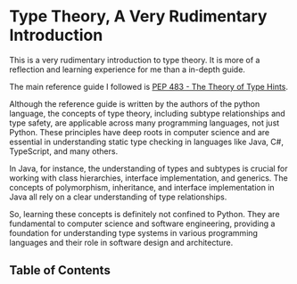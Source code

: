 # Type Theory, A Very Rudimentary Introduction

This is a very rudimentary introduction to type theory. It is more of a
reflection and learning experience for me than a in-depth guide.

The main reference guide I followed is
[PEP 483 - The Theory of Type Hints](https://peps.python.org/pep-0483/).

Although the reference guide is written by the authors of the python language,
the concepts of type theory, including subtype relationships and type safety,
are applicable across many programming languages, not just Python. These
principles have deep roots in computer science and are essential in
understanding static type checking in languages like Java, C#, TypeScript, and
many others.

In Java, for instance, the understanding of types and subtypes is crucial for
working with class hierarchies, interface implementation, and generics. The
concepts of polymorphism, inheritance, and interface implementation in Java all
rely on a clear understanding of type relationships.

So, learning these concepts is definitely not confined to Python. They are
fundamental to computer science and software engineering, providing a foundation
for understanding type systems in various programming languages and their role
in software design and architecture.

## Table of Contents

```{tableofcontents}

```
